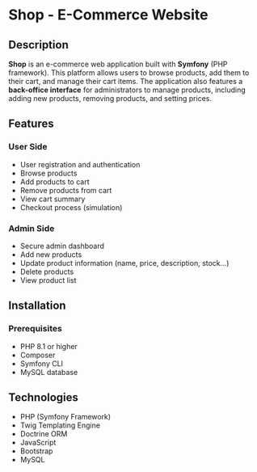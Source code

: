 # Shop - E-Commerce Website

## Description
**Shop** is an e-commerce web application built with **Symfony** (PHP framework). This platform allows users to browse products, add them to their cart, and manage their cart items. The application also features a **back-office interface** for administrators to manage products, including adding new products, removing products, and setting prices.

## Features
### User Side
- User registration and authentication
- Browse products
- Add products to cart
- Remove products from cart
- View cart summary
- Checkout process (simulation)

### Admin Side
- Secure admin dashboard
- Add new products
- Update product information (name, price, description, stock...)
- Delete products
- View product list

## Installation
### Prerequisites
- PHP 8.1 or higher
- Composer
- Symfony CLI
- MySQL database



## Technologies
- PHP (Symfony Framework)
- Twig Templating Engine
- Doctrine ORM
- JavaScript
- Bootstrap
- MySQL
  




